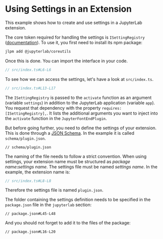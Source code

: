 # Using Settings in an Extension

This example shows how to create and use settings
in a JupyterLab extension.

The core token required for handling the settings is
`ISettingRegistry` ([documentation](https://jupyterlab.github.io/jupyterlab/coreutils/modules/isettingregistry.html)). To use it,
you first need to install its npm package:

```bash
jlpm add @jupyterlab/coreutils
```

Once this is done. You can import the interface in your code.

```ts
// src/index.ts#L6-L6
```

To see how we can access the settings, let's have a look at
`src/index.ts`.

```ts
// src/index.ts#L13-L17
```

The `ISettingRegistry` is passed to the `activate` function as an
argument (variable `settings`) in addition to the JupyterLab application
(variable `app`). You request that dependency with the property
`requires: [ISettingRegistry],`. It lists the additional arguments
you want to inject into the `activate` function in the `JupyterFontEndPlugin`.

But before going further, you need to define the settings of your
extension. This is done through a [JSON Schema](https://json-schema.org/understanding-json-schema/).
In the example it is called `schema/plugin.json`.

```json5
// schema/plugin.json
```

The naming of the file needs to follow a strict convention. When using
settings, your extension name must be structured as _package name_**:**_settings name_. The settings file must be named _settings name_. In the example, the extension name is:

```ts
// src/index.ts#L8-L8
```

Therefore the settings file is named `plugin.json`.

The folder containing the settings definition needs to be specified in
the `package.json` file in the `jupyterlab` section:

```json5
// package.json#L45-L48
```

And you should not forget to add it to the files of the package:

```json5
// package.json#L16-L20
```
